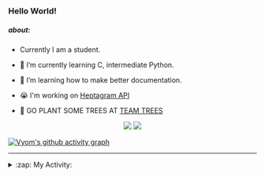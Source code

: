 ### Hello World!

##### about:
- Currently I am a student.
- 🌱 I’m currently learning C, intermediate Python.
- 🌱 I’m learning how to make better documentation.
- 😭 I'm working on [Heptagram API](https://github.com/Heptagram-Bot/api)

- 🌱 GO PLANT SOME TREES AT [TEAM TREES](https://teamtrees.org/)

<p align="center">
  <a href="https://twitter.com/Vyvy_viM"><img target="_blank" src="https://img.shields.io/badge/twitter%20@Vyvy_viM-0D95E8?style=for-the-badge&logo=twitter&logoColor=white"/></a> 
  <a href="https://vyvy-vi.github.io/portfolio"><img target="_blank" src="https://img.shields.io/badge/-I%27m_craving_for_open_source-green?style=for-the-badge&logo=github&logoColor=black"/></a> 
</p>

[![Vyom's github activity graph](https://activity-graph.herokuapp.com/graph?username=Vyvy-vi)](https://github.com/ashutosh00710/github-readme-activity-graph)

---
<details>
  <summary>:zap: My Activity:</summary>
  
<!--START_SECTION:waka-->
**I'm a Night 🦉** 

```text
🌞 Morning    38 commits     █░░░░░░░░░░░░░░░░░░░░░░░░   6.07% 
🌆 Daytime    132 commits    █████░░░░░░░░░░░░░░░░░░░░   21.09% 
🌃 Evening    237 commits    █████████░░░░░░░░░░░░░░░░   37.86% 
🌙 Night      219 commits    ████████░░░░░░░░░░░░░░░░░   34.98%

```
📅 **I'm Most Productive on Sunday** 

```text
Monday       70 commits     ██░░░░░░░░░░░░░░░░░░░░░░░   11.18% 
Tuesday      83 commits     ███░░░░░░░░░░░░░░░░░░░░░░   13.26% 
Wednesday    88 commits     ███░░░░░░░░░░░░░░░░░░░░░░   14.06% 
Thursday     84 commits     ███░░░░░░░░░░░░░░░░░░░░░░   13.42% 
Friday       55 commits     ██░░░░░░░░░░░░░░░░░░░░░░░   8.79% 
Saturday     85 commits     ███░░░░░░░░░░░░░░░░░░░░░░   13.58% 
Sunday       161 commits    ██████░░░░░░░░░░░░░░░░░░░   25.72%

```


📊 **This Week I Spent My Time On** 

```text
🔥 Editors: 
Vim                      12 hrs 52 mins      █████████████████████████   100.0%

🐱‍💻 Projects: 
api                      6 hrs               ███████████░░░░░░░░░░░░░░   46.67% 
uwus-online              2 hrs 47 mins       █████░░░░░░░░░░░░░░░░░░░░   21.63% 
commit-your-code-bot     1 hr 15 mins        ██░░░░░░░░░░░░░░░░░░░░░░░   9.74% 
Shepherd-bot             48 mins             █░░░░░░░░░░░░░░░░░░░░░░░░   6.27% 
verification-bot-demo    38 mins             █░░░░░░░░░░░░░░░░░░░░░░░░   5.02%

```


 Last Updated on 01/10/2021
<!--END_SECTION:waka-->
</details>
